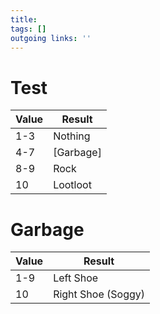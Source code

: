 ```yaml
---
title:   
tags: []
outgoing links: ''  
---
```

# Test

|Value|Result|
|-|-|
|1-3| Nothing |
|4-7| [Garbage] |
|8-9| Rock |
|10| Lootloot|

# Garbage

|Value|Result|
|-|-|
|1-9| Left Shoe |
|10 | Right Shoe (Soggy) |
